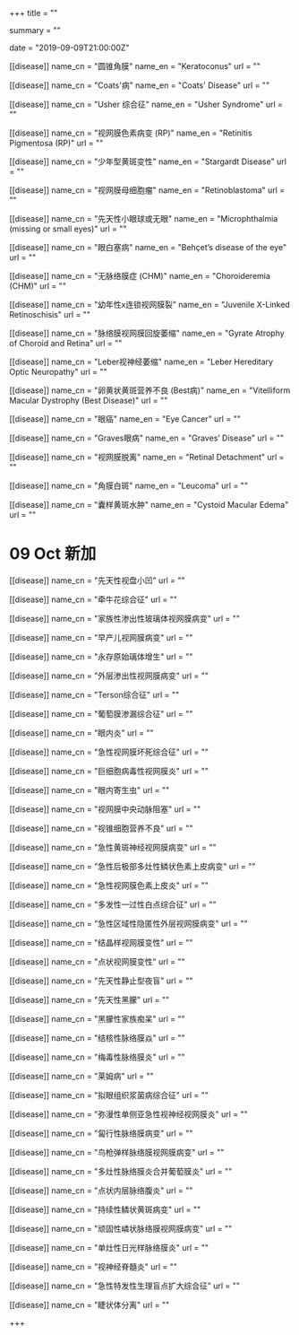 +++
title = ""

summary = ""

date = "2019-09-09T21:00:00Z"

[[disease]]
  name_cn = "圆锥角膜"
  name_en = "Keratoconus"
  url = ""

[[disease]]
  name_cn = "Coats'病"
  name_en = "Coats' Disease"
  url = ""

[[disease]]
  name_cn = "Usher 综合征"
  name_en = "Usher Syndrome"
  url = ""

[[disease]]
  name_cn = "视网膜色素病变 (RP)"
  name_en = "Retinitis Pigmentosa (RP)"
  url = ""

[[disease]]
  name_cn = "少年型黄斑变性"
  name_en = "Stargardt Disease"
  url = ""

[[disease]]
  name_cn = "视网膜母细胞瘤"
  name_en = "Retinoblastoma"
  url = ""

[[disease]]
  name_cn = "先天性小眼球或无眼"
  name_en = "Microphthalmia (missing or small eyes)"
  url = ""

[[disease]]
  name_cn = "眼白塞病"
  name_en = "Behçet’s disease of the eye"
  url = ""

[[disease]]
  name_cn = "无脉络膜症 (CHM)"
  name_en = "Choroideremia (CHM)"
  url = ""

[[disease]]
  name_cn = "幼年性x连锁视网膜裂"
  name_en = "Juvenile X-Linked Retinoschisis"
  url = ""

[[disease]]
  name_cn = "脉络膜视网膜回旋萎缩"
  name_en = "Gyrate Atrophy of Choroid and Retina"
  url = ""

[[disease]]
  name_cn = "Leber视神经萎缩"
  name_en = "Leber Hereditary Optic Neuropathy"
  url = ""

[[disease]]
  name_cn = "卵黄状黄斑营养不良 (Best病)"
  name_en = "Vitelliform Macular Dystrophy (Best Disease)"
  url = ""

[[disease]]
  name_cn = "眼癌"
  name_en = "Eye Cancer"
  url = ""

[[disease]]
  name_cn = "Graves眼病"
  name_en = "Graves’ Disease"
  url = ""


[[disease]]
  name_cn = "视网膜脱离"
  name_en = "Retinal Detachment"
  url = ""


[[disease]]
  name_cn = "角膜白斑"
  name_en = "Leucoma"
  url = ""


[[disease]]
  name_cn = "囊样黄斑水肿"
  name_en = "Cystoid Macular Edema"
  url = ""

# 09 Oct 新加

[[disease]]
  name_cn = "先天性视盘小凹"
  url = ""

[[disease]]
  name_cn = "牵牛花综合征"
  url = ""

[[disease]]
  name_cn = "家族性渗出性玻璃体视网膜病变"
  url = ""

[[disease]]
  name_cn = "早产儿视网膜病变"
  url = ""

[[disease]]
  name_cn = "永存原始璃体增生"
  url = ""

[[disease]]
  name_cn = "外层渗出性视网膜病变"
  url = ""


[[disease]]
  name_cn = "Terson综合征"
  url = ""



 [[disease]]
  name_cn = "葡萄膜渗漏综合征"
  url = ""


[[disease]]
  name_cn = "眼内炎"
  url = ""


[[disease]]
  name_cn = "急性视网膜坏死综合征"
  url = ""


[[disease]]
  name_cn = "巨细胞病毒性视网膜炎"
  url = ""


[[disease]]
  name_cn = "眼内寄生虫"
  url = ""


[[disease]]
  name_cn = "视网膜中央动脉阻塞"
  url = ""

[[disease]]
  name_cn = "视锥细胞营养不良"
  url = ""


[[disease]]
  name_cn = "急性黄斑神经视网膜病变"
  url = ""                    

[[disease]]
  name_cn = "急性后极部多灶性鳞状色素上皮病变"
  url = ""

[[disease]]
  name_cn = "急性视网膜色素上皮炎"
  url = ""

[[disease]]
  name_cn = "多发性一过性白点综合征"
  url = ""

[[disease]]
  name_cn = "急性区域性隐匿性外层视网膜病变"
  url = ""


[[disease]]
  name_cn = "结晶样视网膜变性"
  url = ""



 [[disease]]
  name_cn = "点状视网膜变性"
  url = ""


[[disease]]
  name_cn = "先天性静止型夜盲"
  url = ""


[[disease]]
  name_cn = "先天性黑朦"
  url = ""


[[disease]]
  name_cn = "黑朦性家族痴呆"
  url = ""


[[disease]]
  name_cn = "结核性脉络膜焱"
  url = ""


[[disease]]
  name_cn = "梅毒性脉络膜炎"
  url = ""

[[disease]]
  name_cn = "莱姆病"
  url = ""


[[disease]]
  name_cn = "拟眼组织浆菌病综合征"
  url = ""                    


[[disease]]
  name_cn = "弥漫性单侧亚急性视神经视网膜炎"
  url = ""

[[disease]]
  name_cn = "匐行性脉络膜病变"
  url = ""

[[disease]]
  name_cn = "鸟枪弹样脉络膜视网膜病变"
  url = ""

[[disease]]
  name_cn = "多灶性脉络膜炎合并葡萄膜炎"
  url = ""


[[disease]]
  name_cn = "点状内层脉络腹炎"
  url = ""



 [[disease]]
  name_cn = "持续性鳞状黄斑病变"
  url = ""


[[disease]]
  name_cn = "顽固性嶙状脉络膜视网膜病变"
  url = ""


[[disease]]
  name_cn = "单灶性日光样脉络膜炎"
  url = ""


[[disease]]
  name_cn = "视神经脊髓炎"
  url = ""


[[disease]]
  name_cn = "急性特发性生理盲点扩大综合征"
  url = ""


[[disease]]
  name_cn = "睫状体分离"
  url = ""

+++

